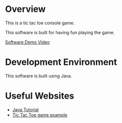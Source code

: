 # Overview

This is a tic tac toe console game.

This software is built for having fun playing the game.

[Software Demo Video](http://youtube.link.goes.here)

# Development Environment

This software is built using Java.

# Useful Websites

- [Java Tutorial](https://www.w3schools.com/java/default.asp)
- [Tic Tac Toe game example](https://www.geeksforgeeks.org/tic-tac-toe-game-in-java/e)
